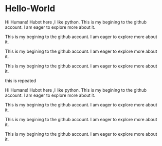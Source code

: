 # Hello-World

Hi Humans!
Hubot here ,I like python.
This is my begining to the github account.
I am eager to explore more about it.

This is my begining to the github account.
I am eager to explore more about it.

This is my begining to the github account.
I am eager to explore more about it.

This is my begining to the github account.
I am eager to explore more about it.

this is repeated

Hi Humans!
Hubot here ,I like python.
This is my begining to the github account.
I am eager to explore more about it.

This is my begining to the github account.
I am eager to explore more about it.

This is my begining to the github account.
I am eager to explore more about it.

This is my begining to the github account.
I am eager to explore more about it.
